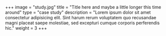 +++
image = "study.jpg"
title = "Title here and maybe a little longer this time around"
type = "case study"
description = "Lorem ipsum dolor sit amet consectetur adipisicing elit. Sint harum rerum voluptatem quo recusandae magni placeat saepe molestiae, sed excepturi cumque corporis perferendis hic."
weight = 3
+++